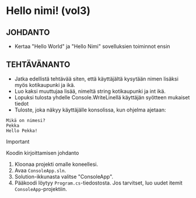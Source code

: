 # Hello nimi! (vol3) 

## JOHDANTO
- Kertaa "Hello World" ja "Hello Nimi" sovelluksien toiminnot ensin
## TEHTÄVÄNANTO
- Jatka edellistä tehtävää siten, että käyttäjältä kysytään nimen lisäksi myös kotikaupunki ja ikä. 
- Luo kaksi muuttujaa lisää, nimeltä string kotikaupunki ja int ikä.
- Lopuksi tulosta yhdelle Console.WriteLinellä käyttäjän syötteen mukaiset tiedot
- Tuloste, joka näkyy käyttäjälle konsolissa, kun ohjelma ajetaan:

  
```
Mikä on nimesi?
Pekka
Hello Pekka!
```

> [!IMPORTANT]
> Koodin kirjoittamisen johdanto
1. Kloonaa projekti omalle koneellesi.
2. Avaa `ConsoleApp.sln`.
3. Solution-ikkunasta valitse "ConsoleApp".
4. Pääkoodi löytyy `Program.cs`-tiedostosta. Jos tarvitset, luo uudet itemit `ConsoleApp`-projektiin.
